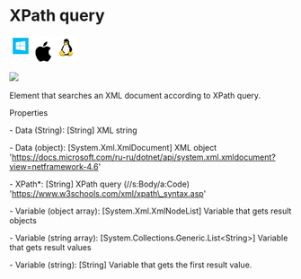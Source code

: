 # XPath query

![](<../../../../.gitbook/assets/image (203).png>)

![](../../../../.gitbook/assets/XPath\_query.png)

Element that searches an XML document according to XPath query.&#x20;

Properties

&#x20;\- Data (String): \[String]  XML string

&#x20;\- Data (object): \[System.Xml.XmlDocument] XML object 'https://docs.microsoft.com/ru-ru/dotnet/api/system.xml.xmldocument?view=netframework-4.6'

&#x20;\- XPath\*: \[String] XPath query (//s:Body/a:Code) 'https://www.w3schools.com/xml/xpath\_syntax.asp'

&#x20;\- Variable (object array): \[System.Xml.XmlNodeList] Variable that gets result objects

&#x20;\- Variable (string array): \[System.Collections.Generic.List\<String>] Variable that gets result values

&#x20;\- Variable (string): \[String] Variable that gets the first result value.&#x20;
